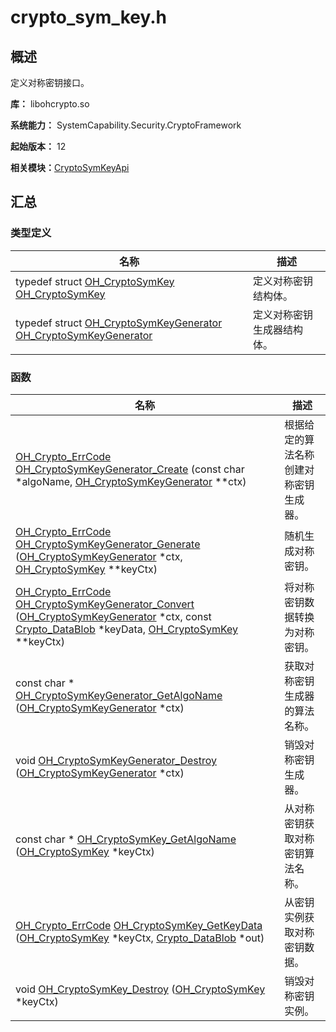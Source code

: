 # crypto_sym_key.h


## 概述

定义对称密钥接口。

**库：** libohcrypto.so

**系统能力：** SystemCapability.Security.CryptoFramework

**起始版本：** 12

**相关模块：**[CryptoSymKeyApi](_crypto_sym_key_api.md)


## 汇总


### 类型定义

| 名称 | 描述 | 
| -------- | -------- |
| typedef struct [OH_CryptoSymKey](_crypto_sym_key_api.md#oh_cryptosymkey) [OH_CryptoSymKey](_crypto_sym_key_api.md#oh_cryptosymkey) | 定义对称密钥结构体。 | 
| typedef struct [OH_CryptoSymKeyGenerator](_crypto_sym_key_api.md#oh_cryptosymkeygenerator) [OH_CryptoSymKeyGenerator](_crypto_sym_key_api.md#oh_cryptosymkeygenerator) | 定义对称密钥生成器结构体。 | 


### 函数

| 名称 | 描述 | 
| -------- | -------- |
| [OH_Crypto_ErrCode](_crypto_common_api.md#oh_crypto_errcode) [OH_CryptoSymKeyGenerator_Create](_crypto_sym_key_api.md#oh_cryptosymkeygenerator_create) (const char \*algoName, [OH_CryptoSymKeyGenerator](_crypto_sym_key_api.md#oh_cryptosymkeygenerator) \*\*ctx) | 根据给定的算法名称创建对称密钥生成器。 | 
| [OH_Crypto_ErrCode](_crypto_common_api.md#oh_crypto_errcode) [OH_CryptoSymKeyGenerator_Generate](_crypto_sym_key_api.md#oh_cryptosymkeygenerator_generate) ([OH_CryptoSymKeyGenerator](_crypto_sym_key_api.md#oh_cryptosymkeygenerator) \*ctx, [OH_CryptoSymKey](_crypto_sym_key_api.md#oh_cryptosymkey) \*\*keyCtx) | 随机生成对称密钥。 | 
| [OH_Crypto_ErrCode](_crypto_common_api.md#oh_crypto_errcode) [OH_CryptoSymKeyGenerator_Convert](_crypto_sym_key_api.md#oh_cryptosymkeygenerator_convert) ([OH_CryptoSymKeyGenerator](_crypto_sym_key_api.md#oh_cryptosymkeygenerator) \*ctx, const [Crypto_DataBlob](_crypto___data_blob.md) \*keyData, [OH_CryptoSymKey](_crypto_sym_key_api.md#oh_cryptosymkey) \*\*keyCtx) | 将对称密钥数据转换为对称密钥。 | 
| const char \* [OH_CryptoSymKeyGenerator_GetAlgoName](_crypto_sym_key_api.md#oh_cryptosymkeygenerator_getalgoname) ([OH_CryptoSymKeyGenerator](_crypto_sym_key_api.md#oh_cryptosymkeygenerator) \*ctx) | 获取对称密钥生成器的算法名称。 | 
| void [OH_CryptoSymKeyGenerator_Destroy](_crypto_sym_key_api.md#oh_cryptosymkeygenerator_destroy) ([OH_CryptoSymKeyGenerator](_crypto_sym_key_api.md#oh_cryptosymkeygenerator) \*ctx) | 销毁对称密钥生成器。 | 
| const char \* [OH_CryptoSymKey_GetAlgoName](_crypto_sym_key_api.md#oh_cryptosymkey_getalgoname) ([OH_CryptoSymKey](_crypto_sym_key_api.md#oh_cryptosymkey) \*keyCtx) | 从对称密钥获取对称密钥算法名称。 | 
| [OH_Crypto_ErrCode](_crypto_common_api.md#oh_crypto_errcode) [OH_CryptoSymKey_GetKeyData](_crypto_sym_key_api.md#oh_cryptosymkey_getkeydata) ([OH_CryptoSymKey](_crypto_sym_key_api.md#oh_cryptosymkey) \*keyCtx, [Crypto_DataBlob](_crypto___data_blob.md) \*out) | 从密钥实例获取对称密钥数据。 | 
| void [OH_CryptoSymKey_Destroy](_crypto_sym_key_api.md#oh_cryptosymkey_destroy) ([OH_CryptoSymKey](_crypto_sym_key_api.md#oh_cryptosymkey) \*keyCtx) | 销毁对称密钥实例。 | 
